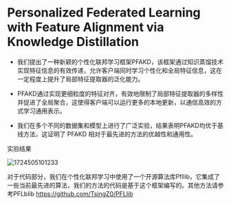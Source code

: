 # Personalized Federated Learning with Feature Alignment via Knowledge Distillation

- 我们提出了一种新颖的个性化联邦学习框架PFAKD，该框架通过知识蒸馏技术实现特征信息的有效传递，允许客户端同时学习个性化和全局特征信息，这在一定程度上提升了局部特征提取器的泛化能力。

- PFAKD通过实现更细粒度的特征对齐，有效地限制了局部特征提取器的多样性并促进了全局聚合，这使得客户端可以运行更多的本地更新，以通信高效的方式学习通用表示。

- 我们在多个不同的数据集和模型上进行了广泛实验，结果表明PFAKD均优于基线方法，这证明了 PFAKD 相对于最先进的方法的优越性和通用性。

实验结果

![1724505101233](C:\Users\dell\AppData\Roaming\Typora\typora-user-images\1724505101233.png)

对于代码部分，我们在个性化联邦学习中使用了一个开源算法库Pfllib，它集成了一些当前最先进的算法，我们的方法的代码是基于这个框架编写的。其他方法请参考PFLblib https://github.com/TsingZ0/PFLlib
